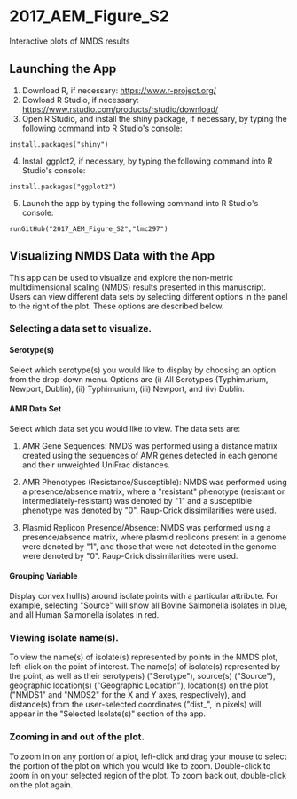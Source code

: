 # 2017_AEM_Figure_S2
Interactive plots of NMDS results

## Launching the App
1. Download R, if necessary: https://www.r-project.org/ 
2. Dowload R Studio, if necessary: https://www.rstudio.com/products/rstudio/download/
3. Open R Studio, and install the shiny package, if necessary, by typing the following command into R Studio's console:
  ```
  install.packages("shiny")
  ```
4. Install ggplot2, if necessary, by typing the following command into R Studio's console:
  ```
  install.packages("ggplot2")
  ```
5. Launch the app by typing the following command into R Studio's console:
  ```
  runGitHub("2017_AEM_Figure_S2","lmc297")
  ```

## Visualizing NMDS Data with the App
This app can be used to visualize and explore the non-metric multidimensional scaling (NMDS) results presented
in this manuscript. Users can view different data sets by selecting different options in the panel to the right of the plot.
These options are described below.

### Selecting a data set to visualize.

#### Serotype(s)
Select which serotype(s) you would like to display by choosing an option from the drop-down menu. Options are (i) All Serotypes
(Typhimurium, Newport, Dublin), (ii) Typhimurium, (iii) Newport, and (iv) Dublin.

#### AMR Data Set
Select which data set you would like to view. The data sets are:
  1. AMR Gene Sequences: NMDS was performed using a distance matrix created using the sequences of AMR genes detected in each 
  genome and their unweighted UniFrac distances.

  2. AMR Phenotypes (Resistance/Susceptible): NMDS was performed using a presence/absence matrix, where a "resistant" phenotype
  (resistant or intermediately-resistant) was denoted by "1" and a susceptible phenotype was denoted by "0". Raup-Crick
  dissimilarities were used.

  3. Plasmid Replicon Presence/Absence: NMDS was performed using a presence/absence matrix, where plasmid replicons present in a
  genome were denoted by "1", and those that were not detected in the genome were denoted by "0". Raup-Crick dissimilarities
  were used.

#### Grouping Variable
Display convex hull(s) around isolate points with a particular attribute. For example, selecting "Source" will show all Bovine
Salmonella isolates in blue, and all Human Salmonella isolates in red. 

### Viewing isolate name(s).
To view the name(s) of isolate(s) represented by points in the NMDS plot, left-click on the point of interest. The name(s)
of isolate(s) represented by the point, as well as their serotype(s) ("Serotype"), source(s) ("Source"), geographic location(s)
("Geographic Location"), location(s) on the plot ("NMDS1" and "NMDS2" for the X and Y axes, respectively), and distance(s)
from the user-selected coordinates ("dist_", in pixels) will appear in the "Selected Isolate(s)" section of the app.

### Zooming in and out of the plot.
To zoom in on any portion of a plot, left-click and drag your mouse to select the portion of the plot on which you would like
to zoom. Double-click to zoom in on your selected region of the plot. To zoom back out, double-click on the plot again.
